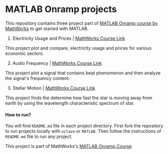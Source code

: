 # MATLAB Onramp projects

This repository contains three project part of [MATLAB Onramp course by MathWorks](https://matlabacademy.mathworks.com/R2018b/portal.html?course=gettingstarted) to get started with MATLAB.

1. Electricity Usage and Prices | [MathWorks Course Link](https://matlabacademy.mathworks.com/R2018b/portal.html?course=gettingstarted#chapter=10&lesson=2&section=1)

This project plot and compare, electricity usage and prices for various economic sectors. 

2. Audio Frequency | [MathWorks Course Link](https://matlabacademy.mathworks.com/R2018b/portal.html?course=gettingstarted#chapter=10&lesson=2&section=1)

This project plot a signal that contains beat phenomenon and then analyze the signal's frequency content.

3. Stellar Motion | [MathWorks Course Link](https://matlabacademy.mathworks.com/R2018b/portal.html?course=gettingstarted#chapter=14&lesson=1&section=1)

This project finds the determine how fast the star is moving away from earth by using the wavelength characteristic spectrum of star.

#### How to run?
You will find `README.md` file in each project directory. First fork the repository to run projects locally with `octave` or `MATLAB`. Then follow the instructions of `README.md` file to run any project.

This project is part of MathWorks's [MATLAB Onramp Course](https://matlabacademy.mathworks.com/R2018b/portal.html?course=gettingstarted)
